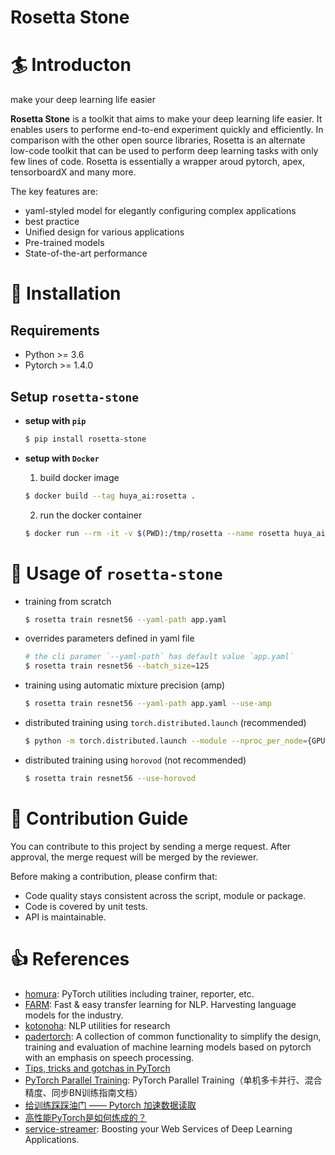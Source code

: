 Rosetta Stone
=============

# 🏄 Introducton
make your deep learning life easier

**Rosetta Stone** is a toolkit that aims to make your deep learning life easier. It enables users to performe end-to-end experiment quickly and efficiently. In comparison with the other open source libraries, Rosetta is an alternate low-code toolkit that can be used to perform deep learning tasks with only few lines of code. Rosetta is essentially a wrapper aroud pytorch, apex, tensorboardX and many more. 

The key features are:

- yaml-styled model for elegantly configuring complex applications
- best practice
- Unified design for various applications
- Pre-trained models
- State-of-the-art performance

# 👷‍ Installation

## Requirements

- Python >= 3.6
- Pytorch >= 1.4.0

## Setup `rosetta-stone`

- **setup with `pip`**

    ```bash
    $ pip install rosetta-stone
    ```

- **setup with `Docker`**

    1. build docker image

    ```bash
    $ docker build --tag huya_ai:rosetta .
    ```

    2. run the docker container

    ```bash
    $ docker run --rm -it -v $(PWD):/tmp/rosetta --name rosetta huya_ai:rosetta bash
    ```

# 🚀 Usage of `rosetta-stone`

- training from scratch

    ```bash
    $ rosetta train resnet56 --yaml-path app.yaml
    ```

- overrides parameters defined in yaml file

    ```bash
    # the cli paramer `--yaml-path` has default value `app.yaml`
    $ rosetta train resnet56 --batch_size=125
    ```

- training using automatic mixture precision (amp)

    ```bash
    $ rosetta train resnet56 --yaml-path app.yaml --use-amp
    ```

- distributed training using `torch.distributed.launch` (recommended)

    ```bash
    $ python -m torch.distributed.launch --module --nproc_per_node={GPU_NUM} rosetta.main train resnet56
    ```

- distributed training using `horovod` (not recommended)

    ```bash
    $ rosetta train resnet56 --use-horovod
    ```



# 👋 Contribution Guide
You can contribute to this project by sending a merge request. After approval, the merge request will be merged by the reviewer.

Before making a contribution, please confirm that:
- Code quality stays consistent across the script, module or package.
- Code is covered by unit tests.
- API is maintainable.

# 👍 References

- [homura](https://github.com/moskomule/homura): PyTorch utilities including trainer, reporter, etc.
- [FARM](https://github.com/deepset-ai/FARM): Fast & easy transfer learning for NLP. Harvesting language models for the industry. 
- [kotonoha](https://github.com/moskomule/kotonoha): NLP utilities for research
- [padertorch](https://github.com/fgnt/padertorch): A collection of common functionality to simplify the design, training and evaluation of machine learning models based on pytorch with an emphasis on speech processing.
- [Tips, tricks and gotchas in PyTorch](https://coolnesss.github.io/2019-02-05/pytorch-gotchas)
- [PyTorch Parallel Training](https://zhuanlan.zhihu.com/p/145427849): PyTorch Parallel Training（单机多卡并行、混合精度、同步BN训练指南文档）
- [给训练踩踩油门 —— Pytorch 加速数据读取](https://zhuanlan.zhihu.com/p/80695364)
- [高性能PyTorch是如何炼成的？](https://mp.weixin.qq.com/s/x7u26Ok7O4xMOETmUYROJQ)
- [service-streamer](https://github.com/ShannonAI/service-streamer): Boosting your Web Services of Deep Learning Applications.